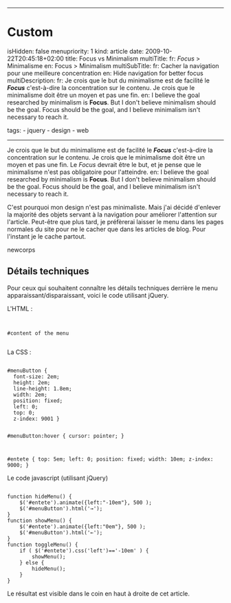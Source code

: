 -----

# Custom 
isHidden:       false
menupriority:   1
kind:           article
date:           2009-10-22T20:45:18+02:00
title: Focus vs Minimalism
multiTitle: 
    fr: <em>Focus</em> &gt; Minimalisme
    en: Focus &gt; Minimalism
multiSubTitle:
    fr: Cacher la navigation pour une meilleure concentration
    en: Hide navigation for better focus
multiDescription:
    fr: Je crois que le but du minimalisme est de facilité le <em><strong>Focus</strong></em> c'est-à-dire la concentration sur le contenu.   Je crois que le minimalisme doit être un moyen et pas une fin.
    en: I believe the goal researched by minimalism is <strong>Focus</strong>.  But I don't believe minimalism should be the goal. Focus should be the goal, and I believe minimalism isn't necessary to reach it.

tags:
    - jquery
    - design
    - web

-----

 Je crois que le but du minimalisme est de facilité le <em><strong>Focus</strong></em> c'est-à-dire la concentration sur le contenu.   Je crois que le minimalisme doit être un moyen et pas une fin. Le <em>Focus</em> devrait être le but, et je pense que le minimalisme n'est pas obligatoire pour l'atteindre.
en: I believe the goal researched by minimalism is <strong>Focus</strong>.  But I don't believe minimalism should be the goal. Focus should be the goal, and I believe minimalism isn't necessary to reach it.


C'est pourquoi mon design n'est pas minimaliste. Mais j'ai décidé d'enlever la majorité des objets servant à la navigation pour améliorer l'attention sur l'article. Peut-être que plus tard, je préfèrerai laisser le menu dans les pages normales du site pour ne le cacher que dans les articles de blog.
Pour l'instant je le cache partout.


newcorps

## Détails techniques


Pour ceux qui souhaitent connaître les détails techniques derrière le menu apparaissant/disparaissant, voici le code utilisant jQuery.


L'HTML : 

<div>
<code class="html">
<div id="menuButton"></div>
<div id="entete">#content of the menu</div>
</code>
</div>

La CSS : 

<code class="css">
#menuButton {
  font-size: 2em;
  height: 2em;
  line-height: 1.8em;
  width: 2em;
  position: fixed;
  left: 0;
  top: 0; 
  z-index: 9001 }

#menuButton:hover {
  cursor: pointer; }

#entete {
  top: 5em;
  left: 0;
  position: fixed;
  width: 10em;
  z-index: 9000; }
</code>
</div>

Le code javascript (utilisant jQuery)

<div>
<code class="javascript">
function hideMenu() {
    $('#entete').animate({left:"-10em"}, 500 );
    $('#menuButton').html('&rarr;');
}
function showMenu() {
    $('#entete').animate({left:"0em"}, 500 );
    $('#menuButton').html('&larr;');
}
function toggleMenu() {
    if ( $('#entete').css('left')=='-10em' ) {
        showMenu();
    } else {
        hideMenu();
    }
}
</code>
</div>


Le résultat est visible dans le coin en haut à droite de cet article. 
